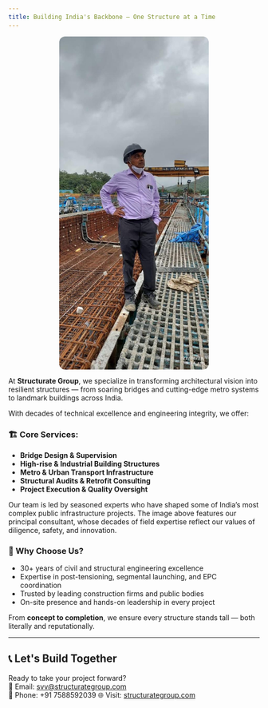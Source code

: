 ```yaml
---
title: Building India's Backbone — One Structure at a Time
---
```


<img src="/uploads/dad-on-site.jpg" alt="Founder at Site" width="300" style="border-radius:12px; display:block; margin:auto;" />


At **Structurate Group**, we specialize in transforming architectural vision into resilient structures — from soaring bridges and cutting-edge metro systems to landmark buildings across India.

With decades of technical excellence and engineering integrity, we offer:

### 🏗️ Core Services:
- **Bridge Design & Supervision**
- **High-rise & Industrial Building Structures**
- **Metro & Urban Transport Infrastructure**
- **Structural Audits & Retrofit Consulting**
- **Project Execution & Quality Oversight**

Our team is led by seasoned experts who have shaped some of India’s most complex public infrastructure projects. The image above features our principal consultant, whose decades of field expertise reflect our values of diligence, safety, and innovation.

### 🧱 Why Choose Us?
- 30+ years of civil and structural engineering excellence
- Expertise in post-tensioning, segmental launching, and EPC coordination
- Trusted by leading construction firms and public bodies
- On-site presence and hands-on leadership in every project

From **concept to completion**, we ensure every structure stands tall — both literally and reputationally.

---

## 📞 Let's Build Together

Ready to take your project forward?  
📧 Email: [svv@structurategroup.com](mailto:svv@structurategroup.com)  
📱 Phone: +91 7588592039 
🌐 Visit: [structurategroup.com](https://structurategroup.com)
